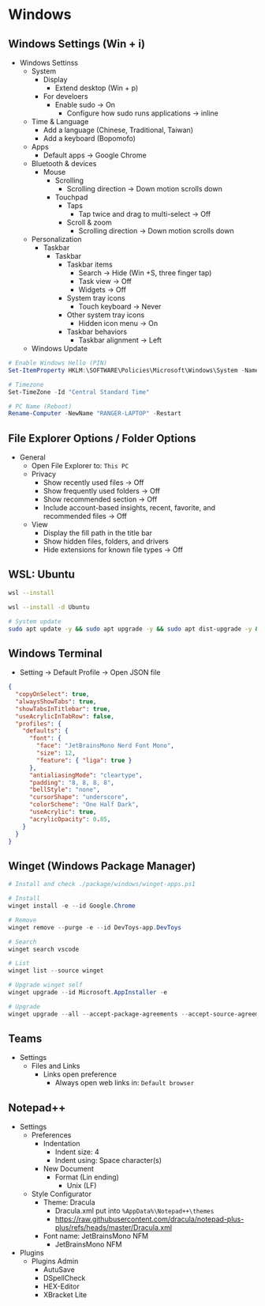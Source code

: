 # Windows

## Windows Settings (Win + i)

- Windows Settinss
  - System
    - Display
      - Extend desktop (Win + p)
    - For develoers
      - Enable sudo -> On
        - Configure how sudo runs applications -> inline
  - Time & Language
    - Add a language (Chinese, Traditional, Taiwan)
    - Add a keyboard (Bopomofo)
  - Apps
    - Default apps -> Google Chrome
  - Bluetooth & devices
    - Mouse
      - Scrolling
        - Scrolling direction -> Down motion scrolls down
      - Touchpad
        - Taps
          - Tap twice and drag to multi-select -> Off
        - Scroll & zoom
          - Scrolling direction -> Down motion scrolls down
  - Personalization
    - Taskbar
      - Taskbar
        - Taskbar items
          - Search -> Hide (Win +S, three finger tap)
          - Task view -> Off
          - Widgets -> Off
        - System tray icons
          - Touch keyboard -> Never
        - Other system tray icons
          - Hidden icon menu -> On
        - Taskbar behaviors
          - Taskbar alignment -> Left
  - Windows Update

```powershell
# Enable Windows Hello (PIN)
Set-ItemProperty HKLM:\SOFTWARE\Policies\Microsoft\Windows\System -Name AllowDomainPINLogon -Value 1 -Type DWord

# Timezone
Set-TimeZone -Id "Central Standard Time"

# PC Name (Reboot)
Rename-Computer -NewName "RANGER-LAPTOP" -Restart
```

## File Explorer Options / Folder Options

- General
  - Open File Explorer to: `This PC`
  - Privacy
    - Show recently used files -> Off
    - Show frequently used folders → Off
    - Show recommended section → Off
    - Include account-based insights, recent, favorite, and recommended files → Off
  - View
    - Display the fill path in the title bar
    - Show hidden files, folders, and drivers
    - Hide extensions for known file types -> Off

## WSL: Ubuntu

```bash
wsl --install 

wsl --install -d Ubuntu

# System update
sudo apt update -y && sudo apt upgrade -y && sudo apt dist-upgrade -y && sudo apt autoremove -y
```

## Windows Terminal

- Setting -> Default Profile -> Open JSON file

```json
{
  "copyOnSelect": true,
  "alwaysShowTabs": true,
  "showTabsInTitlebar": true,
  "useAcrylicInTabRow": false,
  "profiles": {
    "defaults": {
      "font": {
        "face": "JetBrainsMono Nerd Font Mono",
        "size": 12,
        "feature": { "liga": true }
      },
      "antialiasingMode": "cleartype",
      "padding": "8, 8, 8, 8",
      "bellStyle": "none",
      "cursorShape": "underscore",
      "colorScheme": "One Half Dark",
      "useAcrylic": true,
      "acrylicOpacity": 0.85,
    }
  }
}
```


## Winget (Windows Package Manager)

```powershell
# Install and check ./package/windows/winget-apps.ps1

# Install
winget install -e --id Google.Chrome

# Remove
winget remove --purge -e --id DevToys-app.DevToys

# Search
winget search vscode

# List
winget list --source winget

# Upgrade winget self
winget upgrade --id Microsoft.AppInstaller -e

# Upgrade
winget upgrade --all --accept-package-agreements --accept-source-agreements
```

## Teams

- Settings
  - Files and Links
    - Links open preference
      - Always open web links in: `Default browser`

## Notepad++

- Settings
    - Preferences
        - Indentation
            - Indent size: 4
            - Indent using: Space character(s)
        - New Document
            - Format (Lin ending)
                - Unix (LF)
    - Style Configurator
      - Theme: Dracula
        - Dracula.xml put into `%AppData%\Notepad++\themes`
        - https://raw.githubusercontent.com/dracula/notepad-plus-plus/refs/heads/master/Dracula.xml
      - Font name: JetBrainsMono NFM
        - JetBrainsMono NFM
- Plugins
    - Plugins Admin
        - AutuSave
        - DSpellCheck
        - HEX-Editor
        - XBracket Lite
